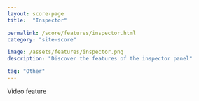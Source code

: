 ```yaml
---
layout: score-page
title:  "Inspector"

permalink: /score/features/inspector.html
category: "site-score"

image: /assets/features/inspector.png
description: "Discover the features of the inspector panel"

tag: "Other"
---
```


Video feature
